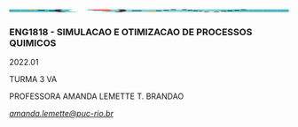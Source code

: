 
<p align="center">
<img src="https://github.com/amandalemette/ENG1818/blob/5a2a8ae2c6d70dfdadac589ef29561218447d37b/Imagens/im.png?raw=true" width=3000 height=5 0 />
</p>

### ENG1818 - SIMULACAO E OTIMIZACAO DE PROCESSOS QUIMICOS 
2022.01

TURMA 3 VA

PROFESSORA AMANDA LEMETTE T. BRANDAO

*amanda.lemette@puc-rio.br*


